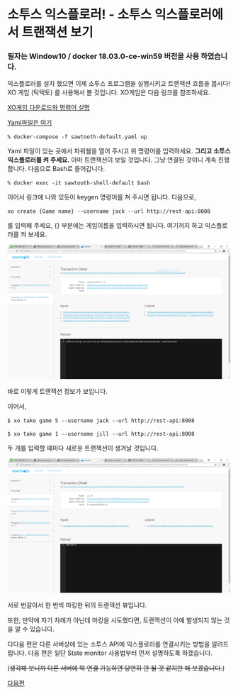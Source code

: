 소투스 익스플로러! - 소투스 익스플로러에서 트랜잭션 보기 
=============
### 필자는 Window10 / docker 18.03.0-ce-win59 버전을 사용 하였습니다.

익스플로러를 설치 했으면 이제 소투스 프로그램을 실행시키고 트랜잭션 흐름을 봅시다! 
XO 게임 (틱택토) 를 사용해서 볼 것입니다. XO게임은 다음 링크를 참조하세요.

[XO게임 다운로드와 명령어 설명](https://github.com/GRuuuuu/Learning_Sawtooth/blob/master/sawtooth/sawtooth%20running%20%232/XO%20Transaction%20Family.md)

[Yaml파일은 여기](https://sawtooth.hyperledger.org/docs/core/releases/1.0/app_developers_guide/sawtooth-default.yaml)

~~~
% docker-compose -f sawtooth-default.yaml up
~~~

Yaml 파일이 있는 곳에서 파워쉘을 열어 주시고 위 명령어를 입력하세요.
**그리고 소투스 익스플로러를 켜 주세요.**
아마 트랜잭션이 보일 것입니다. 그냥 연결된 것이니 계속 진행합니다. 
다음으로 Bash로 들어갑니다. 

~~~
% docker exec -it sawtooth-shell-default bash
~~~

이어서 링크에 나와 있듯이 keygen 명령어를 쳐 주시면 됩니다. 다음으로,

~~~
xo create {Game name} --username jack --url http://rest-api:8008 
~~~

를 입력해 주세요, {} 부분에는 게임이름을 입력하시면 됩니다.
여기까지 하고 익스플로러를 켜 보세요.

![트랜잭션](./img/transaction.PNG)

바로 이렇게 트랜잭션 정보가 보입니다. 

이어서, 

~~~
$ xo take game 5 --username jack --url http://rest-api:8008
~~~
~~~
$ xo take game 1 --username jill --url http://rest-api:8008
~~~

두 개를 입력할 때마다 새로운 트랜잭션이 생겨날 것입니다. 

![트랜잭션2](./img/transaction2.PNG)

서로 번갈아서 한 번씩 마킹한 뒤의 트랜잭션 뷰입니다. 

또한, 만약에 자기 차례가 아닌데 마킹을 시도했다면, 트랜잭션이 아예 발생되지 않는 것을 알 수 있습니다. 

다다음 편은 다른 서버상에 있는 소투스 API에 익스플로러를 연결시키는 방법을 알려드립니다. 
다음 편은 일단 State monitor 사용법부터 먼저 설명하도록 하겠습니다. 

(~~생각해 보니까 다른 서버에 막 연결 가능하면 당연히 안 될 것 같지만 해 보겠습니다.~~)

[다음편](./Sawtooth-explorer3.md)
